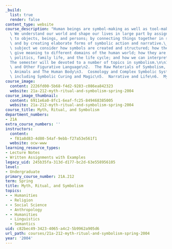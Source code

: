 ```yaml
---
_build:
  list: true
  render: false
content_type: website
course_description: "Human beings are symbol-making as well as tool-making animals.\
  \ We understand our world and shape our lives in large part by assigning meanings\
  \ to objects, beings, and persons; by connecting things together in symbolic patterns;\
  \ and by creating elaborate forms of symbolic action and narrative.\_In this introductory\
  \ subject we consider how symbols are created and structured; how they draw on and\
  \ give meaning to different domains of the human world; how they are woven into\
  \ politics, family life, and the life cycle; and how we can interpret them.\n\n\
  The semester will be devoted to a number of topics in symbolism.\n\n1.  Metaphor\
  \ and Other Figurative Language\n2.  The Raw Materials of Symbolism, especially\
  \ Animals and The Human Body\n3.  Cosmology and Complex Symbolic Systems\n4.  Ritual,\
  \ including Symbolic Curing and Magic\n5.  Narrative and Life\n6.  Mythology\n"
course_image:
  content: 2226fd00-5b68-f4d2-9283-c086ea842323
  website: 21a-212-myth-ritual-and-symbolism-spring-2004
course_image_thumbnail:
  content: 6911e6a0-8fc1-6eaf-fc25-849468385005
  website: 21a-212-myth-ritual-and-symbolism-spring-2004
course_title: Myth, Ritual, and Symbolism
department_numbers:
- 21A
extra_course_numbers: ''
instructors:
  content:
  - f81a8d83-4d80-54af-9ebb-f27a53e561f1
  website: ocw-www
learning_resource_types:
- Lecture Notes
- Written Assignments with Examples
legacy_uid: 245b35fa-313d-d177-bc2d-63e558956105
level:
- Undergraduate
primary_course_number: 21A.212
term: Spring
title: Myth, Ritual, and Symbolism
topics:
- - Humanities
  - Religion
- - Social Science
  - Anthropology
- - Humanities
  - Linguistics
  - Semantics
uid: c82bec49-3423-4065-a4c2-5b9962a905d6
url_path: courses/21a-212-myth-ritual-and-symbolism-spring-2004
year: '2004'
---
```

